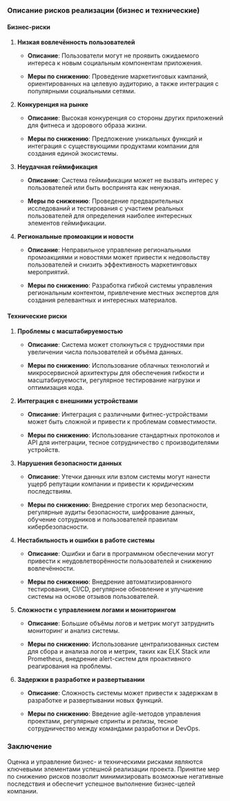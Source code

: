 ### ​Описание рисков реализации (бизнес и технические)

#### ​Бизнес-риски

1.  **Низкая вовлечённость пользователей**
    
    -   **Описание**: Пользователи могут не проявить ожидаемого интереса к новым социальным компонентам приложения.
        
    -   **Меры по снижению**: Проведение маркетинговых кампаний, ориентированных на целевую аудиторию, а также интеграция с популярными социальными сетями.
        
2.  **Конкуренция на рынке**
    
    -   **Описание**: Высокая конкуренция со стороны других приложений для фитнеса и здорового образа жизни.
        
    -   **Меры по снижению**: Предложение уникальных функций и интеграция с существующими продуктами компании для создания единой экосистемы.
        
3.  **Неудачная геймификация**
    
    -   **Описание**: Система геймификации может не вызвать интерес у пользователей или быть воспринята как ненужная.
        
    -   **Меры по снижению**: Проведение предварительных исследований и тестирования с участием реальных пользователей для определения наиболее интересных элементов геймификации.
        
4.  **Региональные промоакции и новости**
    
    -   **Описание**: Неправильное управление региональными промоакциями и новостями может привести к недовольству пользователей и снизить эффективность маркетинговых мероприятий.
        
    -   **Меры по снижению**: Разработка гибкой системы управления региональным контентом, привлечение местных экспертов для создания релевантных и интересных материалов.
        

#### ​Технические риски

1.  **Проблемы с масштабируемостью**
    
    -   **Описание**: Система может столкнуться с трудностями при увеличении числа пользователей и объёма данных.
        
    -   **Меры по снижению**: Использование облачных технологий и микросервисной архитектуры для обеспечения гибкости и масштабируемости, регулярное тестирование нагрузки и оптимизация кода.
        
2.  **Интеграция с внешними устройствами**
    
    -   **Описание**: Интеграция с различными фитнес-устройствами может быть сложной и привести к проблемам совместимости.
        
    -   **Меры по снижению**: Использование стандартных протоколов и API для интеграции, тесное сотрудничество с производителями устройств.
        
3.  **Нарушения безопасности данных**
    
    -   **Описание**: Утечки данных или взлом системы могут нанести ущерб репутации компании и привести к юридическим последствиям.
        
    -   **Меры по снижению**: Внедрение строгих мер безопасности, регулярные аудиты безопасности, шифрование данных, обучение сотрудников и пользователей правилам кибербезопасности.
        
4.  **Нестабильность и ошибки в работе системы**
    
    -   **Описание**: Ошибки и баги в программном обеспечении могут привести к неудовлетворённости пользователей и снижению вовлечённости.
        
    -   **Меры по снижению**: Внедрение автоматизированного тестирования, CI/CD, регулярное обновление и улучшение системы на основе отзывов пользователей.
        
5.  **Сложности с управлением логами и мониторингом**
    
    -   **Описание**: Большие объёмы логов и метрик могут затруднить мониторинг и анализ системы.
        
    -   **Меры по снижению**: Использование централизованных систем для сбора и анализа логов и метрик, таких как ELK Stack или Prometheus, внедрение alert-систем для проактивного реагирования на проблемы.
        
6.  **Задержки в разработке и развертывании**
    
    -   **Описание**: Сложность системы может привести к задержкам в разработке и развертывании новых функций.
        
    -   **Меры по снижению**: Введение agile-методов управления проектами, регулярные спринты и релизы, тесное сотрудничество между командами разработки и DevOps.
        

### ​Заключение

Оценка и управление бизнес- и техническими рисками являются ключевыми элементами успешной реализации проекта. Принятие мер по снижению рисков позволит минимизировать возможные негативные последствия и обеспечит успешное выполнение бизнес-целей компании.
